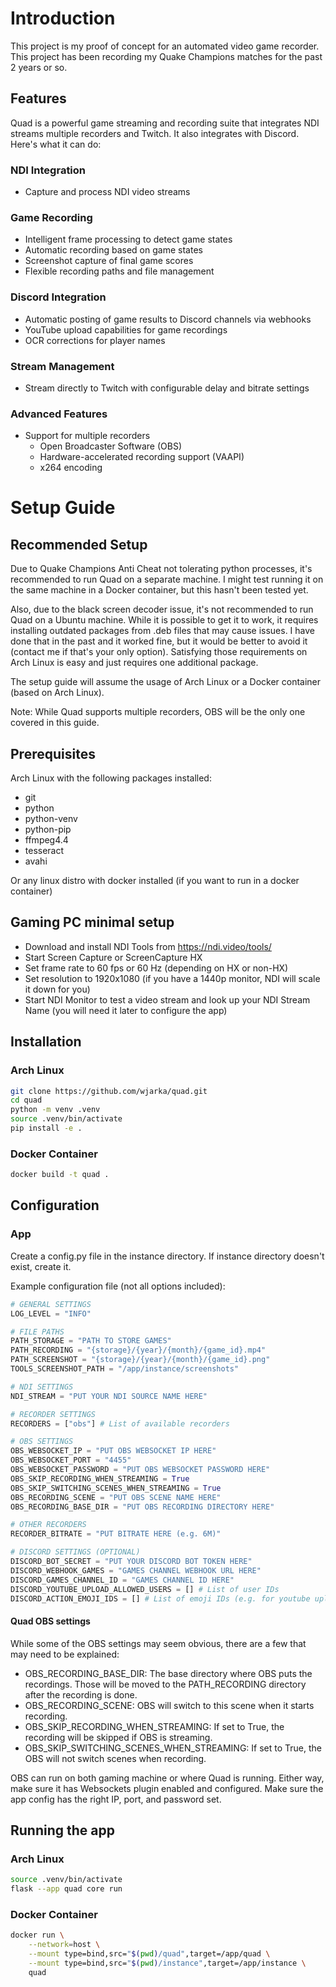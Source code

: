 # Introduction
This project is my proof of concept for an automated video game recorder. This project has been recording my Quake Champions matches for the past 2 years or so. 

## Features

Quad is a powerful game streaming and recording suite that integrates NDI streams multiple recorders and Twitch. It also integrates with Discord. Here's what it can do:

### NDI Integration
- Capture and process NDI video streams

### Game Recording
- Intelligent frame processing to detect game states
- Automatic recording based on game states
- Screenshot capture of final game scores
- Flexible recording paths and file management

### Discord Integration
- Automatic posting of game results to Discord channels via webhooks
- YouTube upload capabilities for game recordings
- OCR corrections for player names

### Stream Management
- Stream directly to Twitch with configurable delay and bitrate settings

### Advanced Features
- Support for multiple recorders
    - Open Broadcaster Software (OBS) 
    - Hardware-accelerated recording support (VAAPI)
    - x264 encoding




# Setup Guide

## Recommended Setup
Due to Quake Champions Anti Cheat not tolerating python processes, it's recommended to run Quad on a separate machine. I might test running it on the same machine in a Docker container, but this hasn't been tested yet.

Also, due to the black screen decoder issue, it's not recommended to run Quad on a Ubuntu machine. While it is possible to get it to work, it requires installing outdated packages from .deb files that may cause issues. I have done that in the past and it worked fine, but it would be better to avoid it (contact me if that's your only option). Satisfying those requirements on Arch Linux is easy and just requires one additional package.

The setup guide will assume the usage of Arch Linux or a Docker container (based on Arch Linux).

Note: While Quad supports multiple recorders, OBS will be the only one covered in this guide. 

## Prerequisites

Arch Linux with the following packages installed:
- git
- python
- python-venv
- python-pip
- ffmpeg4.4
- tesseract
- avahi

Or any linux distro with docker installed (if you want to run in a docker container)

## Gaming PC minimal setup
- Download and install NDI Tools from https://ndi.video/tools/
- Start Screen Capture or ScreenCapture HX
- Set frame rate to 60 fps or 60 Hz (depending on HX or non-HX)
- Set resolution to 1920x1080 (if you have a 1440p monitor, NDI will scale it down for you)
- Start NDI Monitor to test a video stream and look up your NDI Stream Name (you will need it later to configure the app)

## Installation

### Arch Linux
```bash
git clone https://github.com/wjarka/quad.git
cd quad
python -m venv .venv
source .venv/bin/activate
pip install -e .
```

### Docker Container
```bash
docker build -t quad .
```

## Configuration


### App
Create a config.py file in the instance directory. If instance directory doesn't exist, create it.

Example configuration file (not all options included):

```python
# GENERAL SETTINGS
LOG_LEVEL = "INFO"

# FILE PATHS
PATH_STORAGE = "PATH TO STORE GAMES"
PATH_RECORDING = "{storage}/{year}/{month}/{game_id}.mp4"
PATH_SCREENSHOT = "{storage}/{year}/{month}/{game_id}.png"
TOOLS_SCREENSHOT_PATH = "/app/instance/screenshots"

# NDI SETTINGS
NDI_STREAM = "PUT YOUR NDI SOURCE NAME HERE"

# RECORDER SETTINGS
RECORDERS = ["obs"] # List of available recorders

# OBS SETTINGS
OBS_WEBSOCKET_IP = "PUT OBS WEBSOCKET IP HERE"
OBS_WEBSOCKET_PORT = "4455"
OBS_WEBSOCKET_PASSWORD = "PUT OBS WEBSOCKET PASSWORD HERE"
OBS_SKIP_RECORDING_WHEN_STREAMING = True
OBS_SKIP_SWITCHING_SCENES_WHEN_STREAMING = True
OBS_RECORDING_SCENE = "PUT OBS SCENE NAME HERE"
OBS_RECORDING_BASE_DIR = "PUT OBS RECORDING DIRECTORY HERE"

# OTHER RECORDERS
RECORDER_BITRATE = "PUT BITRATE HERE (e.g. 6M)"

# DISCORD SETTINGS (OPTIONAL)
DISCORD_BOT_SECRET = "PUT YOUR DISCORD BOT TOKEN HERE"
DISCORD_WEBHOOK_GAMES = "GAMES CHANNEL WEBHOOK URL HERE"
DISCORD_GAMES_CHANNEL_ID = "GAMES CHANNEL ID HERE"
DISCORD_YOUTUBE_UPLOAD_ALLOWED_USERS = [] # List of user IDs
DISCORD_ACTION_EMOJI_IDS = [] # List of emoji IDs (e.g. for youtube upload)
```

#### Quad OBS settings
While some of the OBS settings may seem obvious, there are a few that may need to be explained:
- OBS_RECORDING_BASE_DIR: The base directory where OBS puts the recordings. Those will be moved to the PATH_RECORDING directory after the recording is done.
- OBS_RECORDING_SCENE: OBS will switch to this scene when it starts recording.
- OBS_SKIP_RECORDING_WHEN_STREAMING: If set to True, the recording will be skipped if OBS is streaming.
- OBS_SKIP_SWITCHING_SCENES_WHEN_STREAMING: If set to True, the OBS will not switch scenes when recording.

OBS can run on both gaming machine or where Quad is running. Either way, make sure it has Websockets plugin enabled and configured. Make sure the app config has the right IP, port, and password set.


## Running the app

### Arch Linux
```bash
source .venv/bin/activate
flask --app quad core run
```

### Docker Container
```bash
docker run \
    --network=host \
    --mount type=bind,src="$(pwd)/quad",target=/app/quad \
    --mount type=bind,src="$(pwd)/instance",target=/app/instance \
    quad
```